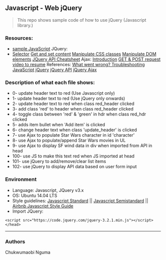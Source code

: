 ## Javascript - Web jQuery
> This repo shows sample code of how to use jQuery (Javascript library.)

### Resources:
* [sample JavaScript](https://developer.mozilla.org/en-US/docs/Learn/JavaScript/First_steps/What_is_JavaScript)
JQuery:
* [Selector](https://www.jquery-tutorial.net/selectors/using-elements-ids-and-classes/)
[Get and set content](https://www.jquery-tutorial.net/dom-manipulation/getting-and-setting-content/)
[Manipulate CSS classes](https://www.jquery-tutorial.net/dom-manipulation/getting-and-setting-css-classes/)
[Manipulate DOM elements](https://www.jquery-tutorial.net/dom-manipulation/the-append-and-prepend-methods/)
[JQuery API Cheatsheet](https://oscarotero.com/jquery/)
Ajax:
[Introduction](https://www.jquery-tutorial.net/ajax/introduction/)
[GET & POST request](https://www.jquery-tutorial.net/ajax/the-get-and-post-methods/)
[video to resume](https://www.youtube.com/watch?v=fEYx8dQr_cQ)
References:
[What went wrong? Troubleshooting JavaScript](https://developer.mozilla.org/en-US/docs/Learn/JavaScript/First_steps/What_went_wrong)
[jQuery](https://jquery.com/)
[jQuery API](http://api.jquery.com/)
[jQuery Ajax](https://learn.jquery.com/ajax/)

### Description of what each file shows:
* 0- update header text to red (Use Javascript only)
* 1- update header text to red (Use jQuery only onwards)
* 2- update header text to red when class red_header clicked
* 3- add class 'red' to header when class red_header clicked
* 4- toggle class between 'red' & 'green' in hdr when class red_hdr clicked
* 5- adds item bullet when 'Add item' is clicked
* 6- change header text when class 'update_header' is clicked
* 7- use Ajax to populate Star Wars character in id 'character'
* 8- use Ajax to populate/append Star Wars movies in UL
* 9- use Ajax to display SF wind data in div when imported from API in head
* 100- use JS to make this text red when JS imported at head
* 101- use jQuery to add/remove/clear list items
* 102- use jQuery to display API data based on user form input

### Environment
* Language: Javascript, JQuery v3.x
* OS: Ubuntu 14.04 LTS
* Style guidelines: [Javascript Standard](https://standardjs.com/rules.html) || [Javascript Semistandard](https://github.com/Flet/semistandard) || [Airbnb Javascript Style Guide](https://github.com/airbnb/javascript)
* Import JQuery:
```<head>
<script src="https://code.jquery.com/jquery-3.2.1.min.js"></script>
</head>
```
---
### Authors
Chukwumaobi Nguma
